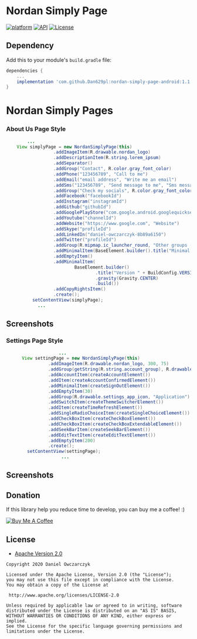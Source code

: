 # Nordan Simply Page
[![platform](https://img.shields.io/badge/platform-Android-yellow.svg)](https://www.android.com)
[![API](https://img.shields.io/badge/API-24%2B-brightgreen.svg?style=plastic)](https://android-arsenal.com/api?level=24)
[![License](https://img.shields.io/badge/license-Apache%202-4EB1BA.svg?style=flat-square)](https://www.apache.org/licenses/LICENSE-2.0.html)


## Dependency

Add this to your module's `build.gradle` file:

```gradle
dependencies {
	...
    implementation 'com.github.Dan629pl:nordan-simply-page-android:1.1.9'
}
```
<h1>Nordan Simply Pages</h1>

<h3>About Us Page Style</h3>

```java
        ...
    View simplyPage = new NordanSimplyPage(this)
                  .addImageItem(R.drawable.nordan_logo)
                  .addDescriptionItem(R.string.lorem_ipsum)
                  .addSeparator()
                  .addGroup("Contact", R.color.gray_font_color)
                  .addPhone("123456789", "Call to me")
                  .addEmail("email address", "Write me an email")
                  .addSms("123456789", "Send message to me", "Sms message")
                  .addGroup("Check my socials", R.color.gray_font_color)
                  .addFacebook("facebookId")
                  .addInstagram("instagramId")
                  .addGithub("githubId")
                  .addGooglePlayStore("com.google.android.googlequicksearchbox")
                  .addYoutube("channelId")
                  .addWebsite("https://www.google.com", "Website")
                  .addSkype("profileId")
                  .addLinkedIn("daniel-owczarczyk-8b89a6150")
                  .addTwitter("profileId")
                  .addGroup(R.mipmap.ic_launcher_round, "Other groups (with left side image)")
                  .addMinimalItem(BaseElement.builder().title("Minimal item (only text view)").build())
                  .addEmptyItem()
                  .addMinimalItem(
                          BaseElement.builder()
                                  .title("Version " + BuildConfig.VERSION_NAME)
                                  .gravity(Gravity.CENTER)
                                  .build())
                  .addCopyRightsItem()
                  .create();
          setContentView(simplyPage);
            ...
```
## Screenshots


<h3>Settings Page Style</h3>

```java
             	    ...
      View settingPage = new NordanSimplyPage(this)
                .addImageItem(R.drawable.nordan_logo, 300, 75)
                .addGroup(getString(R.string.account_group), R.drawable.account_icon, R.color.gray_font_color)
                .addAccountItem(createAccountElement())
                .addItem(createAccountConfirmedElement())
                .addMinimalItem(createSignOutElement())
                .addEmptyItem(30)
                .addGroup(R.drawable.settings_app_icon, "Application")
                .addSwitchItem(createThemeSwitcherElement())
                .addItem(createTimeRefreshElement())
                .addSingleRadioChoiceItem(createSingleChoiceElement())
                .addCheckBoxItem(createCheckBoxElement())
                .addCheckBoxItem(createCheckBoxExtendableElement())
                .addSeekBarItem(createSeekBarElement())
                .addEditTextItem(createEditTextElement())
                .addEmptyItem(200)
                .create();
        setContentView(settingPage);
                     ...
```
## Screenshots


## Donation
If this library  help you reduce time to develop, you can buy me a coffee! :) 

<a href="https://www.buymeacoffee.com/Dan629"><img src="https://www.buymeacoffee.com/assets/img/bmc-meta-new/apple-icon-72x72.png" alt="Buy Me A Coffee" style="height: auto !important;width: auto !important;" ></a>

## License

* [Apache Version 2.0](http://www.apache.org/licenses/LICENSE-2.0.html)

```
Copyright 2020 Daniel Owczarczyk

Licensed under the Apache License, Version 2.0 (the "License");
you may not use this file except in compliance with the License.
You may obtain a copy of the License at

 http://www.apache.org/licenses/LICENSE-2.0

Unless required by applicable law or agreed to in writing, software
distributed under the License is distributed on an "AS IS" BASIS,
WITHOUT WARRANTIES OR CONDITIONS OF ANY KIND, either express or implied.
See the License for the specific language governing permissions and
limitations under the License.
